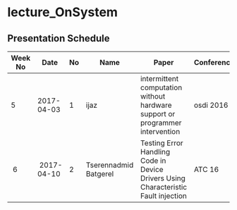 # lecture_OnSystem
## Presentation Schedule

| Week No | Date | No | Name | Paper | Conference |
| ---- | ---- | ---- | ---- | ---- | ---- |
| 5 | 2017-04-03 | 1 | ijaz | intermittent computation without hardware support or programmer intervention | osdi 2016|
| 6 | 2017-04-10  | 2 | Tserennadmid Batgerel | Testing Error Handling Code in Device Drivers Using Characteristic Fault injection | ATC 16 |

